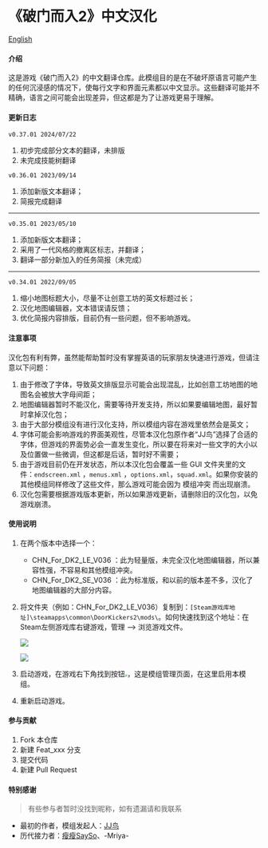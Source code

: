 # 《破门而入2》中文汉化
[English](https://gitee.com/C3r3brum_0n1y/CHN_for_DK2/blob/master/README.md)

#### 介绍

这是游戏《破门而入2》的中文翻译仓库。此模组目的是在不破坏原语言可能产生的任何沉浸感的情况下，使每行文字和界面元素都以中文显示。这些翻译可能并不精确，语言之间可能会出现差异，但这都是为了让游戏更易于理解。

#### 更新日志
`v0.37.01 2024/07/22`
1. 初步完成部分文本的翻译，未排版
2. 未完成技能树翻译


`v0.36.01 2023/09/14`

1. 添加新版文本翻译；
2. 简报完成翻译

---------------------------------------
`v0.35.01 2023/05/10`

1. 添加新版文本翻译；
2. 采用了一代风格的撤离区标志，并翻译；
3. 翻译一部分新加入的任务简报（未完成）

----------------------------------------
`v0.34.01 2022/09/05`

1. 缩小地图标题大小，尽量不让创意工坊的英文标题过长；
2. 汉化地图编辑器，文本错误请反馈；
3. 优化简报内容排版，目前仍有一些问题，但不影响游戏。

#### 注意事项

汉化包有利有弊，虽然能帮助暂时没有掌握英语的玩家朋友快速进行游戏，但请注意以下问题：

1. 由于修改了字体，导致英文排版显示可能会出现混乱，比如创意工坊地图的地图名会被放大字母间距；
2. 地图编辑器暂时不能汉化，需要等待开发支持，所以如果要编辑地图，最好暂时拿掉汉化包；
3. 由于大部分模组没有进行汉化支持，所以模组内容在游戏里依然会是英文；
4. 字体可能会影响游戏的界面美观性，尽管本汉化包原作者“JJ鸟”选择了合适的字体，但游戏的界面势必会一直发生变化，所以要在将来对一些文字的大小以及位置做一些微调，但这都是后话，暂时好不需要；
5. 由于游戏目前仍在开发状态，所以本汉化包会覆盖一些 GUI 文件夹里的文件：`endscreen.xml` ，`menus.xml` ，`options.xml`，`squad.xml`。如果你安装的其他模组同样修改了这些文件，那么游戏可能会因为 模组冲突 而出现崩溃。
6. 汉化包需要根据游戏版本更新，所以如果游戏更新，请删除旧的汉化包，以免游戏崩溃。

#### 使用说明

1. 在两个版本中选择一个：
   - CHN_For_DK2_LE_V036  ：此为轻量版，未完全汉化地图编辑器，所以兼容性强，不容易和其他模组冲突。
   - CHN_For_DK2_SE_V036 ：此为标准版，和以前的版本差不多，汉化了地图编辑器的大部分内容。

2. 将文件夹（例如：CHN_For_DK2_LE_V036）复制到：`[Steam游戏库地址]\steamapps\common\DoorKickers2\mods\`。如何快速找到这个地址：在Steam左侧游戏库右键游戏，管理 --> 浏览游戏文件。

   ![](https://gitee.com/C3r3brum_0n1y/CHN_for_DK2/raw/master/ReadMe/how.png)

   ![](https://gitee.com/C3r3brum_0n1y/CHN_for_DK2/raw/master/ReadMe/where.png)

3. 启动游戏，在游戏右下角找到按钮<img src="https://gitee.com/C3r3brum_0n1y/CHN_for_DK2/raw/master/ReadMe/menu_mods_icon.png" style="zoom:30%;" />，这是模组管理页面，在这里启用本模组。

4. 重新启动游戏。

#### 参与贡献

1.  Fork 本仓库
2.  新建 Feat_xxx 分支
3.  提交代码
4.  新建 Pull Request

#### 特别感谢

> 有些参与者暂时没找到昵称，如有遗漏请和我联系

- 最初的作者，模组发起人：[JJ鸟](https://steamcommunity.com/id/jjniao/)
- 历代接力者：[瘦瘦SaySo](https://steamcommunity.com/id/justsayso/)、-Mriya-
